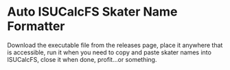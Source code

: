 # Auto ISUCalcFS Skater Name Formatter
Download the executable file from the releases page, place it anywhere that is accessible, run it when you need to copy and paste skater names into ISUCalcFS, close it when done, profit...or something.
